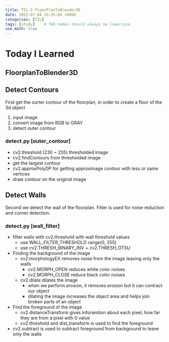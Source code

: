 ```yaml
---
title: TIL-3 FloorPlanToBlender3D
date: 2022-07-04 15:35:04 +0900
categories: [TIL]
tags: [study]    # TAG names should always be lowercase
use_math: true
--- 
```


# **Today I Learned**

## **FloorplanToBlender3D**
 
## **Detect Contours**
First get the ourter contour of the floorplan, in order to create a floor of the 3d object
1. input image
2. convert image from RGB to GRAY
3. detect outer contour

### **detect.py [outer_contour]**
- cv2.threshold (230 ~ 255) thresholded image
- cv2.findContours from thresholded image
- get the largest contour
- cv2.approxPolyDP for getting approximage contour with less or same vertices
- draw contour on the original image

## **Detect Walls**
Second we detect the wall of the floorplan. Filter is used for noise reduction and corner detection.

### **detect.py [wall_filter]**

- filter walls with cv2.threshold with wall threshold values
  - use WALL_FILTER_THRESHOLD range(0, 255)
  - use cv2.THRESH_BINARY_INV + cv2.THRESH_OTSU
- Finding the background of the image
  - cv2.morphologyEX removes noise from the image leaving only the walls
    - cv2.MORPH_OPEN reduces white color noises
    - cv2.MORPH_CLOSE reduce black color noises
  - cv2.dilate dilates the image
    - when we perform erosion, it removes erosion but it can contract our object
    - dilating the image increases the object area and helps join broken parts of an object
- Find the foreground of the image
  - cv2.distanceTransform gives inforamtion about each pixel, how far they are from a pixel with 0 value
  - cv2.threshold and dist_transform is used to find the foreground
- cv2.subtract is used to subtract foreground from background to leave only the walls

